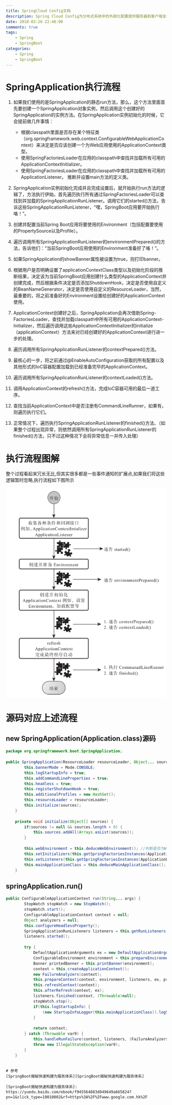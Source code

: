 ```yaml
---
title: SpringCloud Config文档
description: Spring Cloud Config为分布式系统中的外部化配置提供服务器和客户端支持
date: 2018-03-26 22:48:00
comments: true
tags: 
    - Spring  
    - SpringBoot
categories:
    - Spring
    - SpringBoot
---
```

# SpringApplication执行流程
1. 如果我们使用的是SpringApplication的静态run方法，那么，这个方法里面首先要创建一个SpringApplication对象实例，然后调用这个创建好的SpringApplication的实例方法。在SpringApplication实例初始化的时候，它会提前做几件事情：
    - 根据classpath里面是否存在某个特征类（org.springframework.web.context.ConfigurableWebApplicationContext）来决定是否应该创建一个为Web应用使用的ApplicationContext类型。
    - 使用SpringFactoriesLoader在应用的classpath中查找并加载所有可用的ApplicationContextInitializer。
    - 使用SpringFactoriesLoader在应用的classpath中查找并加载所有可用的ApplicationListener。
推断并设置main方法的定义类。
2. SpringApplication实例初始化完成并且完成设置后，就开始执行run方法的逻辑了，方法执行伊始，首先遍历执行所有通过SpringFactoriesLoader可以查找到并加载的SpringApplicationRunListener。调用它们的started()方法，告诉这些SpringApplicationRunListener，“嘿，SpringBoot应用要开始执行咯！”。
3. 创建并配置当前Spring Boot应用将要使用的Environment（包括配置要使用的PropertySource以及Profile）。
4. 遍历调用所有SpringApplicationRunListener的environmentPrepared()的方法，告诉他们：“当前SpringBoot应用使用的Environment准备好了咯！”。
5. 如果SpringApplication的showBanner属性被设置为true，则打印banner。
6. 根据用户是否明确设置了applicationContextClass类型以及初始化阶段的推断结果，决定该为当前SpringBoot应用创建什么类型的ApplicationContext并创建完成，然后根据条件决定是否添加ShutdownHook，决定是否使用自定义的BeanNameGenerator，决定是否使用自定义的ResourceLoader，当然，最重要的，将之前准备好的Environment设置给创建好的ApplicationContext使用。
7. ApplicationContext创建好之后，SpringApplication会再次借助Spring-FactoriesLoader，查找并加载classpath中所有可用的ApplicationContext-Initializer，然后遍历调用这些ApplicationContextInitializer的initialize（applicationContext）方法来对已经创建好的ApplicationContext进行进一步的处理。

8. 遍历调用所有SpringApplicationRunListener的contextPrepared()方法。

9. 最核心的一步，将之前通过@EnableAutoConfiguration获取的所有配置以及其他形式的IoC容器配置加载到已经准备完毕的ApplicationContext。

10. 遍历调用所有SpringApplicationRunListener的contextLoaded()方法。

11. 调用ApplicationContext的refresh()方法，完成IoC容器可用的最后一道工序。

12. 查找当前ApplicationContext中是否注册有CommandLineRunner，如果有，则遍历执行它们。

13. 正常情况下，遍历执行SpringApplicationRunListener的finished()方法、（如果整个过程出现异常，则依然调用所有SpringApplicationRunListener的finished()方法，只不过这种情况下会将异常信息一并传入处理）

# 执行流程图解
整个过程看起来冗长无比,但其实很多都是一些事件通知的扩展点,如果我们将这些逻辑暂时忽略,执行流程如下图所示

![SpringBoot执行流程](/images/SpringBoot执行流程.jpg)

# 源码对应上述流程
## new SpringApplication(Application.class)源码
```java
package org.springframework.boot.SpringApplication;

public SpringApplication(ResourceLoader resourceLoader, Object... sources) {
        this.bannerMode = Mode.CONSOLE;
        this.logStartupInfo = true;
        this.addCommandLineProperties = true;
        this.headless = true;
        this.registerShutdownHook = true;
        this.additionalProfiles = new HashSet();
        this.resourceLoader = resourceLoader;
        this.initialize(sources);
    }

    private void initialize(Object[] sources) {
        if(sources != null && sources.length > 0) {
            this.sources.addAll(Arrays.asList(sources));
        }

        this.webEnvironment = this.deduceWebEnvironment(); //判断是否为Web环境 根据"javax.servlet.Servlet", "org.springframework.web.context.ConfigurableWebApplicationContext"判断 对应1-1
        this.setInitializers(this.getSpringFactoriesInstances(ApplicationContextInitializer.class)); //对应1-2
        this.setListeners(this.getSpringFactoriesInstances(ApplicationListener.class)); 
        this.mainApplicationClass = this.deduceMainApplicationClass(); //上面两行对应1-3 加载listener并推断main的定义类
    }
```
## springApplication.run()
```java
public ConfigurableApplicationContext run(String... args) {
        StopWatch stopWatch = new StopWatch();
        stopWatch.start();
        ConfigurableApplicationContext context = null;
        Object analyzers = null;
        this.configureHeadlessProperty();
        SpringApplicationRunListeners listeners = this.getRunListeners(args); //
        listeners.started();

        try {
            DefaultApplicationArguments ex = new DefaultApplicationArguments(args);
            ConfigurableEnvironment environment = this.prepareEnvironment(listeners, ex);
            Banner printedBanner = this.printBanner(environment);
            context = this.createApplicationContext();
            new FailureAnalyzers(context);
            this.prepareContext(context, environment, listeners, ex, printedBanner);
            this.refreshContext(context);
            this.afterRefresh(context, ex);
            listeners.finished(context, (Throwable)null);
            stopWatch.stop();
            if(this.logStartupInfo) {
                (new StartupInfoLogger(this.mainApplicationClass)).logStarted(this.getApplicationLog(), stopWatch);
            }

            return context;
        } catch (Throwable var9) {
            this.handleRunFailure(context, listeners, (FailureAnalyzers)analyzers, var9);
            throw new IllegalStateException(var9);
        }
    }
```

~~~源码对应上述过程~~

# 参考
[SpringBoot揭秘快速构建为服务体系][SpringBoot揭秘快速构建为服务体系]

[SpringBoot揭秘快速构建为服务体系]: https://yuedu.baidu.com/ebook/f945564883d049649a665824?pn=1&click_type=10010002&rf=https%3A%2F%2Fwww.google.com.hk%2F